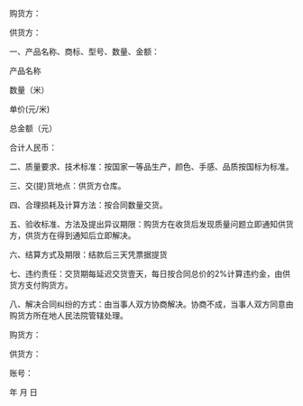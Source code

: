 
 


购货方：


供货方：


一、产品名称、商标、型号、数量、金额：







 

  

   

产品名称


   

数量（米）


   

单价(元/米)


   

总金额（元）


  

  

   



   



   



   



  

  

   



   



   



   



  

  

   



   



   



   



  

  

   

合计人民币：


  

 




二、质量要求、技术标准：按国家一等品生产，颜色、手感、品质按国标为标准。


三、交(提)货地点：供货方仓库。


四、合理损耗及计算方法：按合同数量交货。


五、验收标准、方法及提出异议期限：购货方在收货后发现质量问题立即通知供货方，供货方在得到通知后立即解决。


六、结算方式及期限：结款后三天凭票据提货


七、违约责任：交货期每延迟交货壹天，每日按合同总价的2%计算违约金，由供货方支付购货方。


八、解决合同纠纷的方式：由当事人双方协商解决。协商不成，当事人双方同意由购货方所在地人民法院管辖处理。


购货方：


供货方：


账号：


年 月 日

 


 

 
 
 
 
 
  


  
 

  


  


  
 
 
 
 

